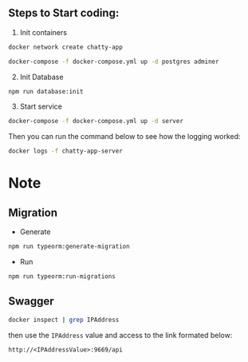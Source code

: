 

## Steps to Start coding:
1. Init containers

```bash
docker network create chatty-app
```

```bash
docker-compose -f docker-compose.yml up -d postgres adminer
```

2. Init Database

```bash
npm run database:init
```

3. Start service

```bash
docker-compose -f docker-compose.yml up -d server
```

Then you can run the command below to see how the logging worked:

```bash
docker logs -f chatty-app-server
```

# Note
## Migration

- Generate

```bash
npm run typeorm:generate-migration
```

- Run

```bash
npm run typeorm:run-migrations
```

## Swagger

```bash
docker inspect | grep IPAddress
```
then use the `IPAddress` value and access to the link formated below:

`http://<IPAddressValue>:9669/api`
